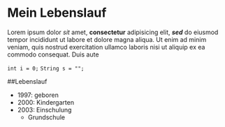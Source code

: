 # Mein Lebenslauf
Lorem ipsum dolor *sit* amet, **consectetur**  adipisicing elit, ***sed*** do eiusmod tempor incididunt ut labore et dolore magna aliqua. Ut enim ad minim veniam, quis nostrud exercitation ullamco laboris nisi ut aliquip ex ea commodo consequat. Duis aute

`int i = 0;`
`String s = "";`

##Lebenslauf
* 1997: geboren
* 2000: Kindergarten
* 2003: Einschulung
    * Grundschule